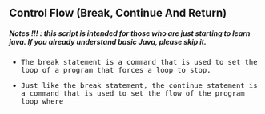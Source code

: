 ## Control Flow (Break, Continue And Return)
##### Notes !!! : this script is intended for those who are just starting to learn java. If you already understand basic Java, please skip it.

- <samp>The break statement is a command that is used to set the loop of a program that forces a loop to stop.</samp>

- <samp>Just like the break statement, the continue statement is a command that is used to set the flow of the program loop where</samp>
